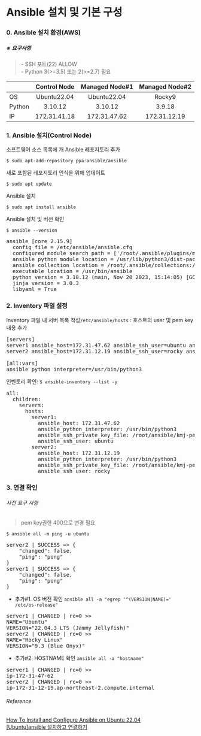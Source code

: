 # Ansible 설치 및 기본 구성

### 0. Ansible 설치 환경(AWS)
##### ※ 요구사항
> \- SSH 포트(22) ALLOW<br>
> \- Python 3(>=3.5) 또는 2(>=2.7) 필요

|  | Control Node | Managed Node#1 | Managed Node#2 |
| :--- | :---: | :---: | :---: |
| OS | Ubuntu22.04 | Ubuntu22.04 | Rocky9 |
| Python | 3.10.12 | 3.10.12 | 3.9.18 |
| IP | 172.31.41.18 | 172.31.47.62 | 172.31.12.19 |


### 1. Ansible 설치(Control Node)
소프트웨어 소스 목록에 개 Ansible 레포지토리 추가
```
$ sudo apt-add-repository ppa:ansible/ansible
```

새로 포함된 레포지토리 인식을 위해 업데이트
```
$ sudo apt update
```

Ansible 설치
```
$ sudo apt install ansible
```
Ansible 설치 및 버전 확인
```
$ ansible --version
```
<pre>ansible [core 2.15.9]
  config file = /etc/ansible/ansible.cfg
  configured module search path = ['/root/.ansible/plugins/modules', '/usr/share/ansible/plugins/modules']
  ansible python module location = /usr/lib/python3/dist-packages/ansible
  ansible collection location = /root/.ansible/collections:/usr/share/ansible/collections
  executable location = /usr/bin/ansible
  python version = 3.10.12 (main, Nov 20 2023, 15:14:05) [GCC 11.4.0] (/usr/bin/python3)
  jinja version = 3.0.3
  libyaml = True</pre>

### 2. Inventory 파일 설정
Inventory 파일 내 서버 목록 작성<code>/etc/ansible/hosts</code>
: 호스트의 user 및 pem key 내용 추가
<pre>
[servers]
server1 ansible_host=172.31.47.62 ansible_ssh_user=ubuntu ansible_ssh_private_key_file=/root/ansible/kmj-pem.pem
server2 ansible_host=172.31.12.19 ansible_ssh_user=rocky ansible_ssh_private_key_file=/root/ansible/kmj-pem.pem

[all:vars]
ansible_python_interpreter=/usr/bin/python3
</pre>
인벤토리 확인: <code>$ ansible-inventory --list -y</code>
<pre>
all:
  children:
    servers:
      hosts:
        server1:
          ansible_host: 172.31.47.62
          ansible_python_interpreter: /usr/bin/python3
          ansible_ssh_private_key_file: /root/ansible/kmj-pem.pem
          ansible_ssh_user: ubuntu
        server2:
          ansible_host: 172.31.12.19
          ansible_python_interpreter: /usr/bin/python3
          ansible_ssh_private_key_file: /root/ansible/kmj-pem.pem
          ansible_ssh_user: rocky
</pre>

### 3. 연결 확인
###### 사전 요구 사항
> pem key권한 400으로 변경 필요
```
$ ansible all -m ping -u ubuntu
```
<pre>
server2 | SUCCESS => {
    "changed": false,
    "ping": "pong"
}
server1 | SUCCESS => {
    "changed": false,
    "ping": "pong"
}
</pre>
* 추가#1. OS 버전 확인 <code>ansible all -a "egrep '^(VERSION|NAME)=' /etc/os-release"</code>
<pre>
server1 | CHANGED | rc=0 >>
NAME="Ubuntu"
VERSION="22.04.3 LTS (Jammy Jellyfish)"
server2 | CHANGED | rc=0 >>
NAME="Rocky Linux"
VERSION="9.3 (Blue Onyx)"
</pre>

* 추가#2. HOSTNAME 확인 <code>ansible all -a "hostname"</code>
<pre>
server1 | CHANGED | rc=0 >>
ip-172-31-47-62
server2 | CHANGED | rc=0 >>
ip-172-31-12-19.ap-northeast-2.compute.internal
</pre>
###### Reference
[How To Install and Configure Ansible on Ubuntu 22.04](https://www.digitalocean.com/community/tutorials/how-to-install-and-configure-ansible-on-ubuntu-22-04)<br>
[[Ubuntu]ansible 설치하고 연결하기](https://st-ycloud.tistory.com/108)<br>
